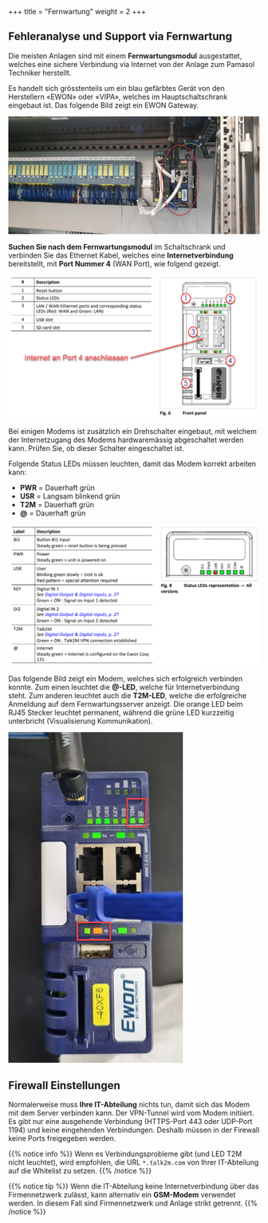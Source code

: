 +++
title = "Fernwartung"
weight = 2
+++

## Fehleranalyse und Support via Fernwartung

Die meisten Anlagen sind mit einem **Fernwartungsmodul** ausgestattet, welches eine sichere Verbindung via Internet von der Anlage zum Pamasol Techniker herstellt.

Es handelt sich grösstenteils um ein blau gefärbtes Gerät von den Herstellern «EWON» oder «VIPA», welches im Hauptschaltschrank eingebaut ist. Das folgende Bild zeigt ein EWON Gateway.

![Fernwartungsmodul im Schaltschrank](images/ewon_industrial_modem.de.png)

**Suchen Sie nach dem Fernwartungsmodul** im Schaltschrank und verbinden Sie das Ethernet Kabel, welches eine **Internetverbindung** bereitstellt, mit **Port Nummer 4** (WAN Port), wie folgend gezeigt.

![Frontseite des Modems](images/ewon_front_side.de.png)

Bei einigen Modems ist zusätzlich ein Drehschalter eingebaut, mit welchem der Internetzugang des Modems hardwaremässig abgeschaltet werden kann. Prüfen Sie, ob dieser Schalter eingeschaltet ist.

Folgende Status LEDs müssen leuchten, damit das Modem korrekt arbeiten kann:

* **PWR** = Dauerhaft grün
* **USR** = Langsam blinkend grün
* **T2M** = Dauerhaft grün
* **@**   = Dauerhaft grün

![Status LEDs Legende](images/ewon_status_leds_general.de.png)

Das folgende Bild zeigt ein Modem, welches sich erfolgreich verbinden konnte. Zum einen leuchtet die **@-LED**, welche für Internetverbindung steht. Zum anderen leuchtet auch die **T2M-LED**, welche die erfolgreiche Anmeldung auf dem Fernwartungsserver anzeigt. Die orange LED beim RJ45 Stecker leuchtet permanent, während die grüne LED kurzzeitig unterbricht (Visualisierung Kommunikation).

![Connected modem](images/ewon_modem_connected_to_server.de.png)

## Firewall Einstellungen

Normalerweise muss **Ihre IT-Abteilung** nichts tun, damit sich das Modem mit dem Server verbinden kann. Der VPN-Tunnel wird vom Modem initiiert. Es gibt nur eine ausgehende Verbindung (HTTPS-Port 443 oder UDP-Port 1194) und keine eingehenden Verbindungen. Deshalb müssen in der Firewall keine Ports freigegeben werden.

{{% notice info %}}
Wenn es Verbindungsprobleme gibt (und LED T2M nicht leuchtet), wird empfohlen, die URL `*.talk2m.com` von Ihrer IT-Abteilung auf die Whitelist zu setzen.
{{% /notice %}}

{{% notice tip %}}
Wenn die IT-Abteilung keine Internetverbindung über das Firmennetzwerk zulässt, kann alternativ ein **GSM-Modem** verwendet werden. In diesem Fall sind Firmennetzwerk und Anlage strikt getrennt.
{{% /notice %}}

